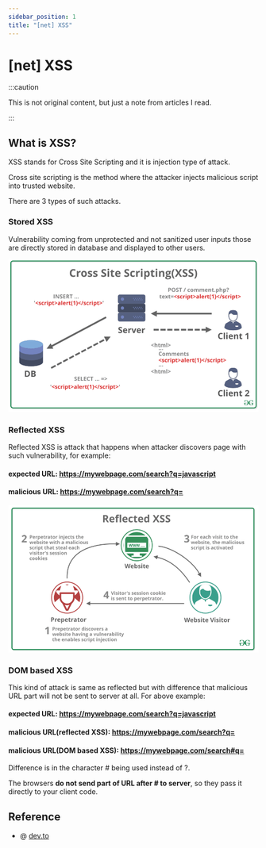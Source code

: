 ```yaml
---
sidebar_position: 1
title: "[net] XSS"
---
```


# [net] XSS

:::caution

This is not original content, but just a note from articles I read.

:::

## What is XSS?

XSS stands for Cross Site Scripting and it is injection type of attack.

Cross site scripting is the method where the attacker injects malicious script into trusted website.

There are 3 types of such attacks.

### Stored XSS

Vulnerability coming from unprotected and not sanitized user inputs those are directly stored in database and displayed to other users.

![stored-xss](./img/stored-xss.png)

### Reflected XSS
Reflected XSS is attack that happens when attacker discovers page with such vulnerability, for example:

#### expected URL: https://mywebpage.com/search?q=javascript

#### malicious URL: https://mywebpage.com/search?q=<script>alert('fortunately, this will not work!')</script>

![reflected-xss](./img/reflected-xss.png)

### DOM based XSS

This kind of attack is same as reflected but with difference that malicious URL part will not be sent to server at all. For above example:

#### expected URL: https://mywebpage.com/search?q=javascript

#### malicious URL(reflected XSS): https://mywebpage.com/search?q=<script>alert('fortunately, this will not work!')</script>

#### malicious URL(DOM based XSS): https://mywebpage.com/search#q=<script>alert('fortunately, this will not work!')</script>

Difference is in the character # being used instead of ?.

The browsers **do not send part of URL after # to server**, so they pass it directly to your client code.

## Reference

+ @ [dev.to](https://dev.to/maleta/cors-xss-and-csrf-with-examples-in-10-minutes-35k3)
